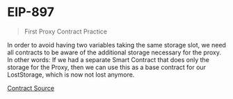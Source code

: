 # EIP-897

> First Proxy Contract Practice 

In order to avoid having two variables taking the same storage slot, we need all contracts to be aware of the additional storage necessary for the proxy. In other words: If we had a separate Smart Contract that does only the storage for the Proxy, then we can use this as a base contract for our LostStorage, which is now not lost anymore.

[Contract Source](https://github.com/wdphan/betsu-contracts/tree/main/contracts)
